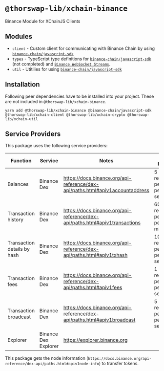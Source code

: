 # `@thorswap-lib/xchain-binance`

Binance Module for XChainJS Clients

## Modules

- `client` - Custom client for communicating with Binance Chain by using [`binance-chain/javascript-sdk`](https://github.com/binance-chain/javascript-sdk)
- `types` - TypeScript type definitions for [`binance-chain/javascript-sdk`](https://github.com/binance-chain/javascript-sdk) (not completed) and [`Binance WebSocket Streams`](https://docs.binance.org/api-reference/dex-api/ws-streams.html).
- `util` - Utitilies for using [`binance-chain/javascript-sdk`](https://github.com/binance-chain/javascript-sdk)

## Installation

Following peer dependencies have to be installed into your project. These are not included in `@thorswap-lib/xchain-binance`.

```
yarn add @thorswap-lib/xchain-binance @binance-chain/javascript-sdk @thorswap-lib/xchain-client @thorswap-lib/xchain-crypto @thorswap-lib/xchain-util
```

## Service Providers

This package uses the following service providers:

| Function                    | Service              | Notes                                                                         | Rate limits                   |
| --------------------------- | -------------------- | ----------------------------------------------------------------------------- | ----------------------------- |
| Balances                    | Binance Dex          | https://docs.binance.org/api-reference/dex-api/paths.html#apiv1accountaddress | 5 requests per IP per second. |
| Transaction history         | Binance Dex          | https://docs.binance.org/api-reference/dex-api/paths.html#apiv1transactions   | 60 requests per IP per minute |
| Transaction details by hash | Binance Dex          | https://docs.binance.org/api-reference/dex-api/paths.html#apiv1txhash         | 10 requests per IP per second |
| Transaction fees            | Binance Dex          | https://docs.binance.org/api-reference/dex-api/paths.html#apiv1fees           | 1 request per IP per second   |
| Transaction broadcast       | Binance Dex          | https://docs.binance.org/api-reference/dex-api/paths.html#apiv1broadcast      | 5 requests per IP per second  |
| Explorer                    | Binance Dex Explorer | https://explorer.binance.org                                                  |                               |

This package gets the node information (`https://docs.binance.org/api-reference/dex-api/paths.html#apiv1node-info`) to transfer tokens.
